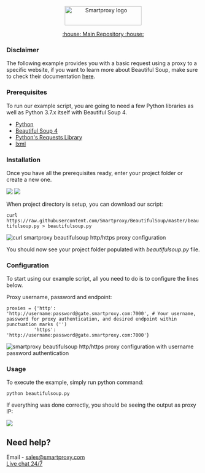 <p align="center">
    <a href="https://smartproxy.com/"><img src="https://smartproxy.com/wp-content/themes/smartproxy/images/smartproxy-logo.svg" alt="Smartproxy logo" width="200" height="50"></a>
  </a>
</p>

<p align="center">
    <a href="https://github.com/Smartproxy/Smartproxy"> :house: Main Repository :house: </a>
</p>

### Disclaimer

The following example provides you with a basic request using a proxy to a specific website, if you want to learn more about Beautiful Soup, make sure to check their documentation [here](https://www.crummy.com/software/BeautifulSoup/bs4/doc/#quick-start).

### Prerequisites

To run our example script, you are going to need a few Python libraries as well as Python 3.7.x itself with Beautiful Soup 4.

* [Python](https://www.python.org/downloads/)
* [Beautiful Soup 4](https://www.crummy.com/software/BeautifulSoup/bs4/doc/#installing-beautiful-soup)
* [Python's Requests Library](https://realpython.com/python-requests/)
* [lxml](https://lxml.de/installation.html)

### Installation

Once you have all the prerequisites ready, enter your project folder or create a new one.

<img src="https://i.imgur.com/RaLIVjy.png">
<img src="https://i.imgur.com/1TeL3xI.png">

When project directory is setup, you can download our script:

`curl https://raw.githubusercontent.com/Smartproxy/BeautifulSoup/master/beautifulsoup.py > beautifulsoup.py`

<img src="https://i.imgur.com/nE2ANuV.png" alt="curl smartproxy beautifulsoup http/https proxy configuration">

You should now see your project folder populated with *beautifulsoup.py* file.

### Configuration

To start using our example script, all you need to do is to configure the lines below.

Proxy username, password and endpoint:
```
proxies = {'http': 'http://username:password@gate.smartproxy.com:7000', # Your username, password for proxy authentication, and desired endpoint within punctuation marks ('')
          'https': 'http://username:password@gate.smartproxy.com:7000'} 
```

<img src="https://i.imgur.com/xUB7Q6s.png" alt="smartproxy beautifulsoup http/https proxy configuration with username password authentication">

### Usage

To execute the example, simply run python command:

```
python beautifulsoup.py
```

If everything was done correctly, you should be seeing the output as proxy IP:

<img src="https://i.imgur.com/7vNWqRi.png">

## Need help?
Email - sales@smartproxy.com
<br><a href="https://smartproxy.com">Live chat 24/7</a>
